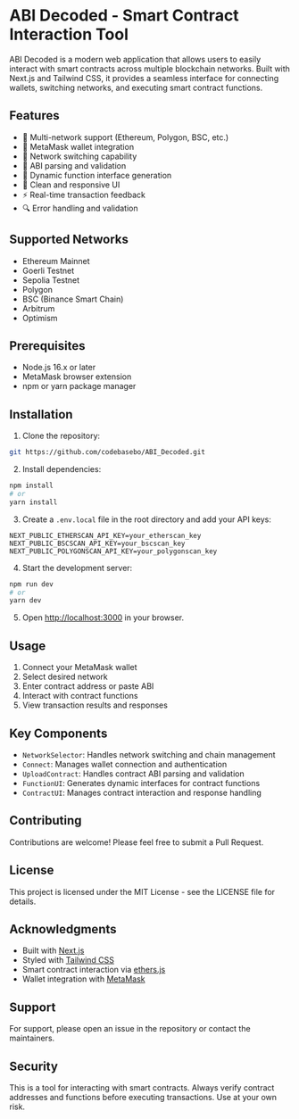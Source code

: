 # ABI Decoded - Smart Contract Interaction Tool

ABI Decoded is a modern web application that allows users to easily interact with smart contracts across multiple blockchain networks. Built with Next.js and Tailwind CSS, it provides a seamless interface for connecting wallets, switching networks, and executing smart contract functions.

## Features

- 🔌 Multi-network support (Ethereum, Polygon, BSC, etc.)
- 👛 MetaMask wallet integration
- 🔄 Network switching capability
- 📝 ABI parsing and validation
- 🎯 Dynamic function interface generation
- 🎨 Clean and responsive UI
- ⚡ Real-time transaction feedback
- 🔍 Error handling and validation

## Supported Networks

- Ethereum Mainnet
- Goerli Testnet
- Sepolia Testnet
- Polygon
- BSC (Binance Smart Chain)
- Arbitrum
- Optimism

## Prerequisites

- Node.js 16.x or later
- MetaMask browser extension
- npm or yarn package manager

## Installation

1. Clone the repository:

```bash
git https://github.com/codebasebo/ABI_Decoded.git

```

2. Install dependencies:
```bash
npm install
# or
yarn install
```

3. Create a `.env.local` file in the root directory and add your API keys:
```env
NEXT_PUBLIC_ETHERSCAN_API_KEY=your_etherscan_key
NEXT_PUBLIC_BSCSCAN_API_KEY=your_bscscan_key
NEXT_PUBLIC_POLYGONSCAN_API_KEY=your_polygonscan_key
```

4. Start the development server:
```bash
npm run dev
# or
yarn dev
```

5. Open [http://localhost:3000](http://localhost:3000) in your browser.

## Usage

1. Connect your MetaMask wallet
2. Select desired network
3. Enter contract address or paste ABI
4. Interact with contract functions
5. View transaction results and responses

## Key Components

- `NetworkSelector`: Handles network switching and chain management
- `Connect`: Manages wallet connection and authentication
- `UploadContract`: Handles contract ABI parsing and validation
- `FunctionUI`: Generates dynamic interfaces for contract functions
- `ContractUI`: Manages contract interaction and response handling

## Contributing

Contributions are welcome! Please feel free to submit a Pull Request.

## License

This project is licensed under the MIT License - see the LICENSE file for details.

## Acknowledgments

- Built with [Next.js](https://nextjs.org/)
- Styled with [Tailwind CSS](https://tailwindcss.com/)
- Smart contract interaction via [ethers.js](https://docs.ethers.org/)
- Wallet integration with [MetaMask](https://metamask.io/)

## Support

For support, please open an issue in the repository or contact the maintainers.

## Security

This is a tool for interacting with smart contracts. Always verify contract addresses and functions before executing transactions. Use at your own risk.
